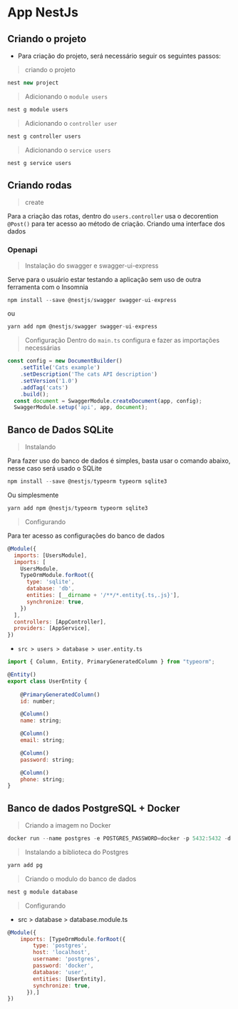# App NestJs

## Criando o projeto
* Para criação do projeto, será necessário seguir os seguintes passos:
> criando o projeto 
```js
nest new project
```

> Adicionando o `module users`
```js
nest g module users
```

> Adicionando o `controller user`
```js
nest g controller users
```

> Adicionando o `service users`
```js
nest g service users
```

## Criando rodas
> create

Para a criação das rotas, dentro do `users.controller` usa o decorention `@Post()` para ter acesso ao método de criação. Criando uma interface dos dados

### Openapi
> Instalação do swagger e swagger-ui-express

Serve para o usuário estar testando a aplicação sem uso de outra ferramenta com o Insomnia

```js
npm install --save @nestjs/swagger swagger-ui-express
```

ou
```js
yarn add npm @nestjs/swagger swagger-ui-express
```

> Configuração
Dentro do `main.ts` configura e fazer as importações necessárias
```js
const config = new DocumentBuilder()
    .setTitle('Cats example')
    .setDescription('The cats API description')
    .setVersion('1.0')
    .addTag('cats')
    .build();
  const document = SwaggerModule.createDocument(app, config);
  SwaggerModule.setup('api', app, document);
```

## Banco de Dados SQLite
> Instalando 

Para fazer uso do banco de dados é simples, basta usar o comando abaixo, nesse caso será usado o SQLite
```js
npm install --save @nestjs/typeorm typeorm sqlite3
```

Ou simplesmente
```js
yarn add npm @nestjs/typeorm typeorm sqlite3
```

> Configurando

Para ter acesso as configurações do banco de dados
```js
@Module({
  imports: [UsersModule],
  imports: [
    UsersModule,
    TypeOrmModule.forRoot({
      type: 'sqlite',
      database: 'db',
      entities: [__dirname + '/**/*.entity{.ts,.js}'],
      synchronize: true,
    })
  ],
  controllers: [AppController],
  providers: [AppService],
})
```

- `src > users > database > user.entity.ts`

```js
import { Column, Entity, PrimaryGeneratedColumn } from "typeorm";

@Entity()
export class UserEntity {
    
    @PrimaryGeneratedColumn()
    id: number;

    @Column()
    name: string;

    @Column()
    email: string;

    @Column()
    password: string;

    @Column()
    phone: string;
}
```

## Banco de dados PostgreSQL + Docker
> Criando a imagem no Docker

```js
docker run --name postgres -e POSTGRES_PASSWORD=docker -p 5432:5432 -d postgres
```

> Instalando a biblioteca do Postgres

```js 
yarn add pg
```

> Criando o modulo do banco de dados

```bash
nest g module database
```

> Configurando

- src > database > database.module.ts

```js
@Module({
    imports: [TypeOrmModule.forRoot({
        type: 'postgres',
        host: 'localhost',
        username: 'postgres',
        password: 'docker',
        database: 'user',
        entities: [UserEntity],
        synchronize: true,
      }),]
})
```

